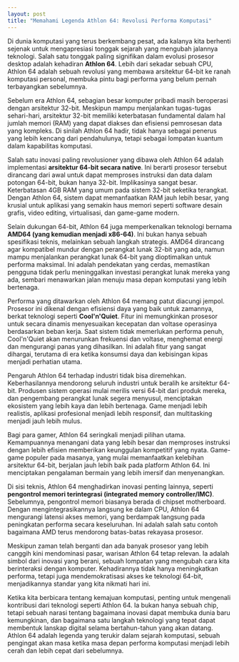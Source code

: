 ```yaml
---
layout: post
title: "Memahami Legenda Athlon 64: Revolusi Performa Komputasi"
---
```


Di dunia komputasi yang terus berkembang pesat, ada kalanya kita berhenti sejenak untuk mengapresiasi tonggak sejarah yang mengubah jalannya teknologi. Salah satu tonggak paling signifikan dalam evolusi prosesor desktop adalah kehadiran **Athlon 64**. Lebih dari sekadar sebuah CPU, Athlon 64 adalah sebuah revolusi yang membawa arsitektur 64-bit ke ranah komputasi personal, membuka pintu bagi performa yang belum pernah terbayangkan sebelumnya.

Sebelum era Athlon 64, sebagian besar komputer pribadi masih beroperasi dengan arsitektur 32-bit. Meskipun mampu menjalankan tugas-tugas sehari-hari, arsitektur 32-bit memiliki keterbatasan fundamental dalam hal jumlah memori (RAM) yang dapat diakses dan efisiensi pemrosesan data yang kompleks. Di sinilah Athlon 64 hadir, tidak hanya sebagai penerus yang lebih kencang dari pendahulunya, tetapi sebagai lompatan kuantum dalam kapabilitas komputasi.

Salah satu inovasi paling revolusioner yang dibawa oleh Athlon 64 adalah implementasi **arsitektur 64-bit secara native**. Ini berarti prosesor tersebut dirancang dari awal untuk dapat memproses instruksi dan data dalam potongan 64-bit, bukan hanya 32-bit. Implikasinya sangat besar. Keterbatasan 4GB RAM yang umum pada sistem 32-bit seketika terangkat. Dengan Athlon 64, sistem dapat memanfaatkan RAM jauh lebih besar, yang krusial untuk aplikasi yang semakin haus memori seperti software desain grafis, video editing, virtualisasi, dan game-game modern.

Selain dukungan 64-bit, Athlon 64 juga memperkenalkan teknologi bernama **AMD64 (yang kemudian menjadi x86-64)**. Ini bukan hanya sebuah spesifikasi teknis, melainkan sebuah langkah strategis. AMD64 dirancang agar kompatibel mundur dengan perangkat lunak 32-bit yang ada, namun mampu menjalankan perangkat lunak 64-bit yang dioptimalkan untuk performa maksimal. Ini adalah pendekatan yang cerdas, memastikan pengguna tidak perlu meninggalkan investasi perangkat lunak mereka yang ada, sembari menawarkan jalan menuju masa depan komputasi yang lebih bertenaga.

Performa yang ditawarkan oleh Athlon 64 memang patut diacungi jempol. Prosesor ini dikenal dengan efisiensi daya yang baik untuk zamannya, berkat teknologi seperti **Cool'n'Quiet**. Fitur ini memungkinkan prosesor untuk secara dinamis menyesuaikan kecepatan dan voltase operasinya berdasarkan beban kerja. Saat sistem tidak memerlukan performa penuh, Cool'n'Quiet akan menurunkan frekuensi dan voltase, menghemat energi dan mengurangi panas yang dihasilkan. Ini adalah fitur yang sangat dihargai, terutama di era ketika konsumsi daya dan kebisingan kipas menjadi perhatian utama.

Pengaruh Athlon 64 terhadap industri tidak bisa diremehkan. Keberhasilannya mendorong seluruh industri untuk beralih ke arsitektur 64-bit. Produsen sistem operasi mulai merilis versi 64-bit dari produk mereka, dan pengembang perangkat lunak segera menyusul, menciptakan ekosistem yang lebih kaya dan lebih bertenaga. Game menjadi lebih realistis, aplikasi profesional menjadi lebih responsif, dan multitasking menjadi jauh lebih mulus.

Bagi para gamer, Athlon 64 seringkali menjadi pilihan utama. Kemampuannya menangani data yang lebih besar dan memproses instruksi dengan lebih efisien memberikan keunggulan kompetitif yang nyata. Game-game populer pada masanya, yang mulai memanfaatkan kelebihan arsitektur 64-bit, berjalan jauh lebih baik pada platform Athlon 64. Ini menciptakan pengalaman bermain yang lebih imersif dan menyenangkan.

Di sisi teknis, Athlon 64 menghadirkan inovasi penting lainnya, seperti **pengontrol memori terintegrasi (integrated memory controller/IMC)**. Sebelumnya, pengontrol memori biasanya berada di chipset motherboard. Dengan mengintegrasikannya langsung ke dalam CPU, Athlon 64 mengurangi latensi akses memori, yang berdampak langsung pada peningkatan performa secara keseluruhan. Ini adalah salah satu contoh bagaimana AMD terus mendorong batas-batas rekayasa prosesor.

Meskipun zaman telah berganti dan ada banyak prosesor yang lebih canggih kini mendominasi pasar, warisan Athlon 64 tetap relevan. Ia adalah simbol dari inovasi yang berani, sebuah lompatan yang mengubah cara kita berinteraksi dengan komputer. Kehadirannya tidak hanya meningkatkan performa, tetapi juga mendemokratisasi akses ke teknologi 64-bit, menjadikannya standar yang kita nikmati hari ini.

Ketika kita berbicara tentang kemajuan komputasi, penting untuk mengenali kontribusi dari teknologi seperti Athlon 64. Ia bukan hanya sebuah chip, tetapi sebuah narasi tentang bagaimana inovasi dapat membuka dunia baru kemungkinan, dan bagaimana satu langkah teknologi yang tepat dapat membentuk lanskap digital selama bertahun-tahun yang akan datang. Athlon 64 adalah legenda yang terukir dalam sejarah komputasi, sebuah pengingat akan masa ketika masa depan performa komputasi menjadi lebih cerah dan lebih cepat dari sebelumnya.
